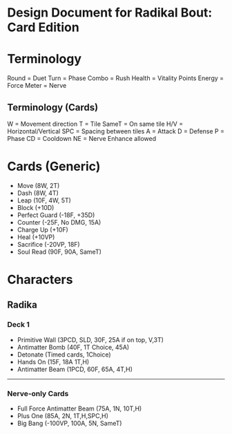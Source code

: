 # Design Document for Radikal Bout: Card Edition

# Terminology

Round = Duet
Turn = Phase
Combo = Rush
Health = Vitality Points
Energy = Force
Meter = Nerve

## Terminology (Cards)

W = Movement direction
T = Tile
SameT = On same tile
H/V = Horizontal/Vertical
SPC = Spacing between tiles
A = Attack
D = Defense
P = Phase
CD = Cooldown
NE = Nerve Enhance allowed

# Cards (Generic)

- Move (8W, 2T)
- Dash (8W, 4T)
- Leap (10F, 4W, 5T)
- Block (+10D)
- Perfect Guard (-18F, +35D)
- Counter (-25F, No DMG, 15A)
- Charge Up (+10F)
- Heal (+10VP)
- Sacrifice (-20VP, 18F)
- Soul Read (90F, 90A, SameT)

# Characters
## Radika
### Deck 1
- Primitive Wall (3PCD, SLD, 30F, 25A if on top, V,3T)
- Antimatter Bomb (40F, 1T Choice, 45A)
- Detonate (Timed cards, 1Choice)
- Hands On (15F, 18A 1T,H)
- Antimatter Beam (1PCD, 60F, 65A, 4T,H)
---
### Nerve-only Cards
- Full Force Antimatter Beam (75A, 1N, 10T,H)
- Plus One (85A, 2N, 1T,H,SPC,H)
- Big Bang (-100VP, 100A, 5N, SameT)
